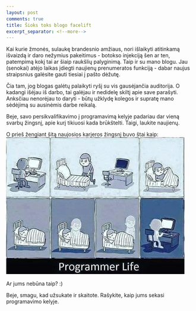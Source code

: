 ```yaml
---
layout: post
comments: true
title: Šioks toks blogo facelift
excerpt_separator: <!--more-->
---
```


Kai kurie žmonės, sulaukę brandesnio amžiaus, nori išlaikyti atitinkamą išvaizdą ir daro nežymius pakeitimus - botokso injekciją šen ar ten,
patempimą kokį tai ar šiaip raukšlių palyginimą. Taip ir su mano blogu. Jau (senokai) atėjo laikas įdiegti naujienų prenumeratos funkciją - dabar
naujus straipsnius galėsite gauti tiesiai į pašto dėžutę.

<!--more-->

Čia tam, jog blogas galėtų palaikyti ryšį su vis gausėjančia auditorija. O kadangi išėjau iš darbo, tai galėjau ir nedidelę skiltį apie save
parašyti. Anksčiau nenorėjau to daryti - būtų užklydę kolegos ir supratę mano sėdėjimą su ausinėmis darbe reikalą.

Beje, savo persikvalifikavimo į programavimą kelyje padariau dar vieną svarbų žingsnį, apie kurį tikiuosi kada brūkštelti. Taigi, laukite
naujienų.

O prieš žengiant šitą naujosios karjeros žingsnį buvo štai kaip:
![Programuotojos gyvenimas](/assets/programmer_life.png)

Ar jums nebūna taip? :)

Beje, smagu, kad užsukate ir skaitote. Rašykite, kaip jums sekasi programavimo kelyje.